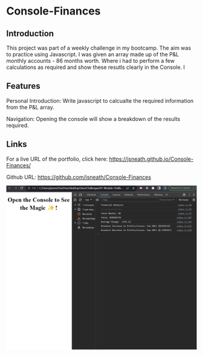 # Console-Finances

## Introduction

This project was part of a weekly challenge in my bootcamp. The aim was to practice using Javascript. 
I was given an array made up of the P&L monthly accounts - 86 months worth. Where i had to perform a few calculations as required and show these resutls clearly in the Console. 
I 

## Features

Personal Introduction: Write javascript to calcualte the required information from the P&L array. 

Navigation: Opening the console will show a breakdown of the results required. 


## Links

For a live URL of the portfolio, click here: https://jsneath.github.io/Console-Finances/

Github URL: https://github.com/jsneath/Console-Finances

![Web portfolio with bootstrap](console-finances.png)